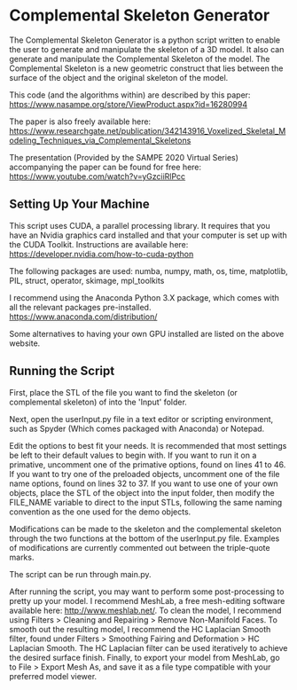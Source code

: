 # Complemental Skeleton Generator

The Complemental Skeleton Generator is a python script written to enable the user to generate and manipulate the skeleton of a 3D model.  It also can generate and manipulate the Complemental Skeleton of the model.  The Complemental Skeleton is a new geometric construct that lies between the surface of the object and the original skeleton of the model.

This code (and the algorithms within) are described by this paper: https://www.nasampe.org/store/ViewProduct.aspx?id=16280994

The paper is also freely available here: https://www.researchgate.net/publication/342143916_Voxelized_Skeletal_Modeling_Techniques_via_Complemental_Skeletons

The presentation (Provided by the SAMPE 2020 Virtual Series) accompanying the paper can be found for free here: https://www.youtube.com/watch?v=yGzciiRlPcc


## Setting Up Your Machine

This script uses CUDA, a parallel processing library.  It requires that you have an Nvidia graphics card installed and that your computer is set up with the CUDA Toolkit.  Instructions are available here: https://developer.nvidia.com/how-to-cuda-python

The following packages are used:
numba, numpy, math, os, time, matplotlib, PIL, struct, operator, skimage, mpl_toolkits

I recommend using the Anaconda Python 3.X package, which comes with all the relevant packages pre-installed.
https://www.anaconda.com/distribution/

Some alternatives to having your own GPU installed are listed on the above website.


## Running the Script

First, place the STL of the file you want to find the skeleton (or complemental skeleton) of into the 'Input' folder.

Next, open the userInput.py file in a text editor or scripting environment, such as Spyder (Which comes packaged with Anaconda) or Notepad.

Edit the options to best fit your needs.  It is recommended that most settings be left to their default values to begin with.  If you want to run it on a primative, uncomment one of the primative options, found on lines 41 to 46.  If you want to try one of the preloaded objects, uncomment one of the file name options, found on lines 32 to 37.  If you want to use one of your own objects, place the STL of the object into the input folder, then modify the FILE_NAME variable to direct to the input STLs, following the same naming convention as the one used for the demo objects.

Modifications can be made to the skeleton and the complemental skeleton through the two functions at the bottom of the userInput.py file.  Examples of modifications are currently commented out between the triple-quote marks.

The script can be run through main.py.

After running the script, you may want to perform some post-processing to pretty up your model.  I recommend MeshLab, a free mesh-editing software available here: http://www.meshlab.net/.  To clean the model, I recommend using Filters > Cleaning and Repairing > Remove Non-Manifold Faces.  To smooth out the resulting model, I recommend the HC Laplacian Smooth filter, found under Filters > Smoothing Fairing and Deformation > HC Laplacian Smooth.  The HC Laplacian filter can be used iteratively to achieve the desired surface finish.  Finally, to export your model from MeshLab, go to File > Export Mesh As, and save it as a file type compatible with your preferred model viewer.
